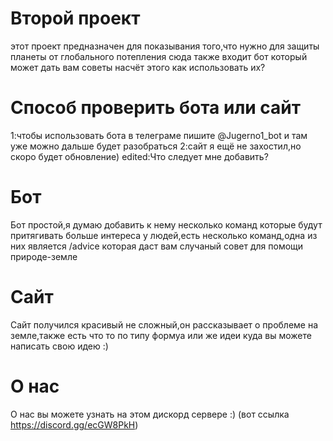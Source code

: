 # Второй проект
этот проект предназначен для показывания того,что нужно для защиты планеты от глобального потепления
сюда также входит бот который может дать вам советы насчёт этого
как использовать их?
# Способ проверить бота или сайт
1:чтобы использовать бота в телеграме пишите @Jugerno1_bot и там уже можно дальше будет разобраться
2:сайт я ещё не захостил,но скоро будет обновление)
edited:Что следует мне добавить?
# Бот
Бот простой,я думаю добавить к нему несколько команд которые будут притягивать больше интереса у людей,есть несколько команд,одна из них является 
/advice которая даст вам случаный совет для помощи природе-земле
# Сайт
Сайт получился красивый не сложный,он рассказывает о проблеме на земле,также есть что то по типу формуа или же идеи куда вы можете написать свою идею :)
# О нас
О нас вы можете узнать на этом дискорд сервере :)
(вот ссылка https://discord.gg/ecGW8PkH)
